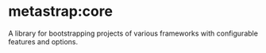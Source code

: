 # metastrap:core

A library for bootstrapping projects of various frameworks with configurable features and options.
